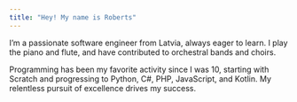 ```yaml
---
title: "Hey! My name is Roberts"
---
```


I’m a passionate software engineer from Latvia, always eager to
learn. I play the piano and flute, and have contributed to
orchestral bands and choirs.

Programming has been my favorite activity since I was 10,
starting with Scratch and progressing to Python, C#, PHP,
JavaScript, and Kotlin. My relentless pursuit of excellence
drives my success.
